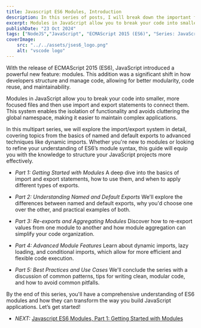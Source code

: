 ```yaml
---
title: Javascript ES6 Modules, Introduction
description: In this series of posts, I will break down the important features of Javascript ES6.
excerpt: Modules in JavaScript allow you to break your code into smaller, more focused files and then use import and export statements to connect them.
publishDate: "23 Oct 2024"
tags: ["NodeJS","JavaScript", "ECMAScript 2015 (ES6)", "Series: JavaScript ES6 import/export"]
coverImage:
    src: "../../assets/jses6_logo.png"
    alt: "vscode logo"
---
```


With the release of ECMAScript 2015 (ES6), JavaScript introduced a powerful new feature: modules. This addition was a significant shift in how developers structure and manage code, allowing for better modularity, code reuse, and maintainability.

Modules in JavaScript allow you to break your code into smaller, more focused files and then use import and export statements to connect them. This system enables the isolation of functionality and avoids cluttering the global namespace, making it easier to maintain complex applications.

In this multipart series, we will explore the import/export system in detail, covering topics from the basics of named and default exports to advanced techniques like dynamic imports. Whether you're new to modules or looking to refine your understanding of ES6’s module syntax, this guide will equip you with the knowledge to structure your JavaScript projects more effectively.

- *Part 1: Getting Started with Modules*
A deep dive into the basics of import and export statements, how to use them, and when to apply different types of exports.

- *Part 2: Understanding Named and Default Exports*
We'll explore the differences between named and default exports, why you'd choose one over the other, and practical examples of both.

- *Part 3: Re-exports and Aggregating Modules*
Discover how to re-export values from one module to another and how module aggregation can simplify your code organization.

- *Part 4: Advanced Module Features*
Learn about dynamic imports, lazy loading, and conditional imports, which allow for more efficient and flexible code execution.

- *Part 5: Best Practices and Use Cases*
We'll conclude the series with a discussion of common patterns, tips for writing clean, modular code, and how to avoid common pitfalls.

By the end of this series, you'll have a comprehensive understanding of ES6 modules and how they can transform the way you build JavaScript applications. Let’s get started!


- *NEXT:* [Javascript ES6 Modules, Part 1: Getting Started with Modules](/posts/javascript-es6-import-export-part-1)
